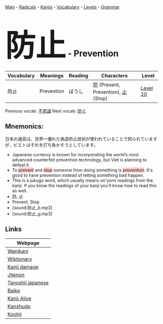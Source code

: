 <style> bigfont {font-size: 100px}</style>
[Main](../README.md) -
[Radicals](../radicals.md) -
[Kanjis](../kanjis.md) -
[Vocabulary](../vocabulary.md) -
[Levels](../levels.md) -
[Grammar](../grammar.md)
# <bigfont> 防止</bigfont> - Prevention 

| Vocabulary | Meanings | Reading | Characters | Level |
| --- | --- | --- | --- | --- |
| 防止 | Prevention | ぼうし |  [防](../kanjis/防.md) (Prevent, Prevention), [止](../kanjis/止.md) (Stop) | [Level 20](../levels/wk_level20.md) |

Previous vocab: [不思議](不思議.md) Next vocab: [防ぐ](防ぐ.md) 

## Mnemonics:
日本の通貨は、世界一優れた偽造防止技術が使われていることで知られていますが、ビエトはそれを打ち負かそうとしています。
* Japanese currency is known for incorporating the world’s most advanced counterfeit prevention technology, but Viet is planning to defeat it.
* To <span style="background-color:#ffcccb"> prevent</span> and <span style="background-color:#ffcccb"> stop</span> someone from doing something is <span style="background-color:#ffcccb"> prevention</span>. It's good to have prevention instead of letting something bad happen.
* This is a jukugo word, which usually means on'yomi readings from the kanji. If you know the readings of your kanji you'll know how to read this as well.
* 防, 止
* Prevent, Stop
* [sound:防止_b.mp3]
* [sound:防止_g.mp3]


## Links 

| Webpage |
| --- |
| [Wanikani          ](https://www.wanikani.com/kanji/防止) |
| [Wiktionary        ](https://en.wiktionary.org/wiki/防止) |
| [Kanji damage      ](http://www.kanjidamage.com/kanji/search?utf8=✓&q=防止) |
| [Jitenon           ](https://jitenon.com/kanji/防止) |
| [Tanoshii japanese ](https://www.tanoshiijapanese.com/dictionary/kanji.cfm?k=防止) |
| [Baike             ](https://baike.baidu.com/item/防止) |
| [Kanji Alive       ](https://app.kanjialive.com/防止) |
| [Kanshudo          ](https://www.kanshudo.com/searchmn?q=防止) |
| [Koohii            ](https://kanji.koohii.com/study/kanji/防止) |
